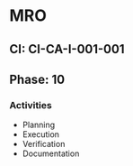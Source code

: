 # MRO

## CI: CI-CA-I-001-001
## Phase: 10

### Activities
- Planning
- Execution
- Verification
- Documentation
